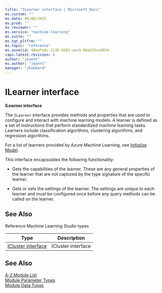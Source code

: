 ```yaml
---
title: "ILearner interface | Microsoft Docs"
ms.custom: ""
ms.date: 06/08/2015
ms.prod: ""
ms.reviewer: ""
ms.service: "machine-learning"
ms.suite: ""
ms.tgt_pltfrm: ""
ms.topic: "reference"
ms.assetid: 48eafe8c-2236-4582-aac9-96a533cc0034
caps.latest.revision: 6
author: "jeannt"
ms.author: "jeannt"
manager: "jhubbard"
---
```

# ILearner interface
**ILearner interface**  
  
 The `ILearner` interface provides methods and properties that are used to configure and interact with machine learning models. A learner is defined as a set of instructions that perform standardized machine learning tasks. Learners include classification algorithms, clustering algorithms, and regression algorithms.  
  
 For a list of learners provided by Azure Machine Learning, see [Initialize Model](machine-learning-initialize-model.md).  
  
 This interface encapsulates the following functionality:  
  
-   Gets the capabilities of the learner.  These are any general properties of the learner that are not captured by the type signature of the specific learner.  
  
-   Gets or sets the settings of the learner.  The settings are unique to each learner and must be configured once before any query methods can be called on the learner.  
  
##  <a name="also"></a> See Also  
 Reference Machine Learning Studio types  
  
|Type|Description|  
|----------|-----------------|  
|[ICluster interface](icluster-interface.md)|ICluster interface|  
  
## See Also  
 [A-Z Module List](a-z-module-list.md)   
 [Module Parameter Types](machine-learning-module-parameter-types.md)   
 [Module Data Types](machine-learning-module-data-types.md)